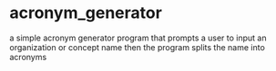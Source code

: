 # acronym_generator
a simple acronym generator program that prompts a user to input an organization or concept name then the program splits the name into acronyms
